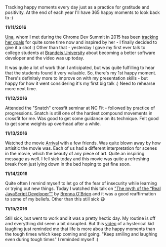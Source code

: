 Tracking happy moments every day just as a practice for gratitude and positivity. At the end of each year I'll have 365 happy moments to look back to :)

**11/11/2016**

[Una](https://twitter.com/una), whom I met during the Chrome Dev Summit in 2015 has been [tracking her goals](https://github.com/una/personal-goals) for quite some time now and inspired by her - I finally decided to give it a shot :)
Other than that - yesterday I gave my first ever talk to college students at [Brandeis University](https://apply.gps.brandeis.edu/register/software-engineering-webinar) about becoming a better software developer and the video was up today.

It was quite a lot of work than I anticipated, but was quite fulfilling to hear that the students found it very valuable. So, there's my 1st happy moment.
There's definitely more to improve on with my presentation skills - but happy for how it went considering it's my first big talk :) Need to rehearse more next time.

**11/12/2016**

Attended the "Snatch" crossfit seminar at NC Fit - followed by practice of progressions. Snatch is still one of the hardest compound movements in crossfit for me. Was good to get some guidance on its technique. Felt good to get some weights up overhead after a while.

**11/13/2016**

Watched the movie [Arrival](http://www.imdb.com/title/tt2543164/) with a few friends. Was quite blown away by how artisitic the movie was. Each of us had a different interpretation for scenes in the movie, which the beauty of any piece of art. Quite an inspiring message as well. I fell sick today and this movie was quite a refreshing break from just lying down in the bed hoping to get fine soon.

**11/14/2016**

Quite often I remind myself to let go of the fear of insecurity while learning or trying out new things. Today I watched this talk on ["The myth of the “Real JavaScript Developer”"](https://www.youtube.com/watch?v=Xt5qpbiqw2g) by [Brenna O'Brien](https://twitter.com/brnnbrn) and it was a good reaffirmation to some of my beliefs. Other than this still sick :mask:

**11/15/2016**

Still sick, but went to work and it was a pretty hectic day. My routine is off and everything did seem a bit disrupted. But this [video](https://www.youtube.com/watch?v=UctRZ91m9XA) of a hysterical kid laughing just reminded me that life is more abou the happy moments than the tough times which keep coming and going. "Keep smiling and laughing even during tough times" I reminded myself :)
